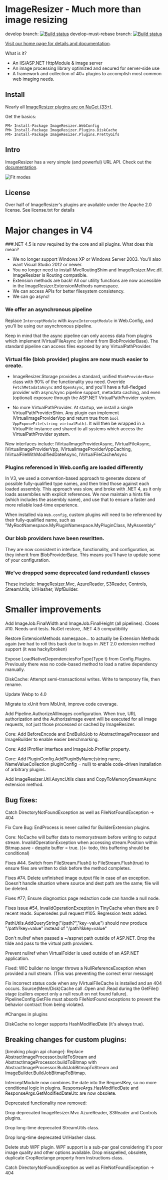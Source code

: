 # ImageResizer - Much more than image resizing

develop branch: [![Build status](https://ci.appveyor.com/api/projects/status/77a52n4hd0y36ybs/branch/develop?svg=true)](https://ci.appveyor.com/project/imazen/resizer/branch/develop) develop-must-rebase branch: [![Build status](https://ci.appveyor.com/api/projects/status/77a52n4hd0y36ybs/branch/develop-must-rebase?svg=true)](https://ci.appveyor.com/project/imazen/resizer/branch/develop-must-rebase)

[Visit our home page for details and documentation](http://imageresizing.net). 

What is it?

* An IIS/ASP.NET HttpModule & image server
* An image processing library optimized and secured for server-side use
* A framework and collection of 40+ plugins to accomplish most common web imaging needs. 


## Install

Nearly all [ImageResizer plugins are on NuGet (33+)](https://www.nuget.org/packages?q=nathanaeljones).

Get the basics:
```
PM> Install-Package ImageResizer.WebConfig
PM> Install-Package ImageResizer.Plugins.DiskCache
PM> Install-Package ImageResizer.Plugins.PrettyGifs
```

## Intro

ImageResizer has a very simple (and powerful) URL API. Check out the [documentation](http://imageresizing.net/docs).

![Fit modes](http://z.zr.io/rw/diagrams/resizing-modes.png)


## License

Over half of ImageResizer's plugins are available under the Apache 2.0 license. See license.txt for details


# Major changes in V4

###.NET 4.5 is now required by the core and all plugins. What does this mean?

- We no longer support Windows XP or Windows Server 2003. You'll also want Visual Studio 2012 or newer.
- You no longer need to install MvcRoutingShim and ImageResizer.Mvc.dll. ImageResizer is Routing compatible.
- Extension methods are back! All our utility functions are now accessible in the ImageResizer.ExtensionMethods namespace.
- We can access APIs for better filesystem consistency.
- We can go async!

### We offer an asynchronous pipeline

Replace  `InterceptModule` with `AsyncInterceptModule` in Web.Config, and you'll be using our asynchronous pipeline.

Keep in mind that the async pipeline can only access data from plugins which implement IVirtualFileAsync (or inherit from BlobProviderBase). The standard pipeline can access files exposed by any VirtualPathProvider.

### Virtual file (blob provider) plugins are now much easier to create.

- ImageResizer.Storage provides a standard, unified `BlobProviderBase` class with 90% of the functionality you need. Override `FetchMetadataAsync` and `OpenAsync`, and you'll have a full-fledged provider with async/sync pipeline support, metadata caching, and even (optional) exposure through the ASP.NET VirtualPathProvider system.

- No more VirtualPathProvider. At startup, we install a single VirtualPathProviderShim. Any plugin can implement IVirtualImageProviderVpp and return true from `bool VppExposeFile(string virtualPath)`. It will then be wrapped in a VirtualFile instance and shared to all systems which access the VirtualPathProvider system. 

New interfaces include: IVirtualImageProviderAsync, IVirtualFileAsync, IVirtualImageProviderVpp, IVirtualImageProviderVppCaching, IVirtualFileWithModifiedDateAsync, IVirtualFileCacheAsync

### Plugins referenced in Web.config are loaded differently

In V3, we used a convention-based approach to generate dozens of possible fully-qualified type names, and then tried those against each loaded assembly. This approach was slow, and broke with .NET 4, as it only loads assemblies with explicit references. We now maintain a hints file (which includes the assembly name), and use that to ensure a faster and more reliable load-time experience.  

When installed via `Web.config`, custom plugins will need to be referenced by their fully-qualified name, such as "MyRootNamespace.MyPluginNamespace.MyPluginClass, MyAssembly"

### Our blob providers have been rewritten. 

They are now consistent in interface, functionality, and configuration, as they inherit from BlobProviderBase. This means you'll have to update some of your configuration.

### We've dropped some deprecated (and redundant) classes

These include: ImageResizer.Mvc, AzureReader, S3Reader, Controls, StreamUtils, UrlHasher, WpfBuilder.



# Smaller improvements


Add ImageJob.FinalWidth and ImageJob.FinalHeight (all pipelines). Closes #10. Needs unit tests.
NuGet restore, .NET 4.5 compatibility

Restore ExtensionMethods namespace... to actually be Extension Methods again (we had to roll this back due to bugs in .NET 2.0 extension method support (it was hacky/broken)

Expose LoadNativeDependenciesForType(Type t) from Config.Plugins. Previously there was no code-based method to load a native dependency manually.

DiskCache: Attempt semi-transactional writes. Write to temporary file, then rename.

Update Webp to 4.0

Migrate to xUnit from MbUnit, improve code coverage.

Add Pipeline.AuthorizeAllImages configuration. When true, URL authorization and the AuthorizeImage event will be executed for all image requests, not just those processed or cached by ImageResizer.

Core: Add BeforeEncode and EndBuildJob to AbstractImageProcessor and ImageBuilder to enable easier benchmarking.

Core: Add IProfiler interface and ImageJob.Profiler property.

Core: Add PluginConfig.AddPluginByName(string name, NameValueCollection pluginConfig = null) to enable code-driven installation of arbitrary plugins.

Add ImageResizer.Util.AsyncUtils class and CopyToMemoryStreamAsync extension method.



## Bug fixes:


Catch DirectoryNotFoundException as well as FileNotFoundException -> 404


Fix Core Bug: EndProcess is never called for BuilderExtension plugins.

Core: NoCache will buffer data to memorystream before writing to output stream. InvalidOperationException when accessing stream.Position within Bitmap.save - despite buffer = true. )(<- todo, this buffering should be conditional)


Fixes #44. Switch from FileStream.Flush() to FileStream.Flush(true) to ensure files are written to disk before the method completes.

Fixes #74. Delete unfinished image output file in case of an exception. Doesn't handle situation where source and dest path are the same; file will be deleted.

Fixes #77; Ensure diagnostics page redaction code can handle a null node.

Fixes issue #54, InvalidOperationException in TinyCache when there are 0 recent reads.  Supersedes pull request #105. Regression tests added.

PathUtils.AddQueryString("/path?","key=value") should now produce "/path?key=value" instead of "/path?&key=value"

Don't nullref when passed a ~/aspnet path outside of ASP.NET. Drop the tilde and pass to the virtual path providers.

Prevent nullref when VirtualFolder is used outside of an ASP.NET application.

Fixed: WIC builder no longer throws a NullReferenceException when provided a null stream. (This was preventing the correct error message)

Fix incorrect status code when any IVirtualFileCache is installed and an 404 occurs. Source(Mem/Disk)Cache call .Open and .Read during the GetFile() stage (callers expect only a null result on not found failure). PipelineConfig.GetFile must absorb FileNotFound exceptions to prevent the behavior contract from being violated.


#Changes in plugins

DiskCache no longer supports HashModifiedDate (it's always true). 

## Breaking changes for custom plugins:

[breaking plugin api change]: Replace AbstractImageProcessor.buildToStream and AbstractImageProcessor.buildToBitmap with AbstractImageProcessor.BuildJobBitmapToStream and ImageBuilder.BuildJobBitmapToBitmap.

InterceptModule now combines the date into the RequestKey, so no more conditional logic in plugins. ResponseArgs.HasModifiedDate and ResponseArgs.GetModifiedDateUtc are now obsolete.


Deprecated functionality now removed:

Drop deprecated ImageResizer.Mvc AzureReader, S3Reader and Controls plugins.


Drop long-time deprecated StreamUtils class.

Drop long-time deprecated UrlHasher class.

Delete stub WPF plugin. WPF support is a sub-par goal considering it's poor image quality and other options available.
Drop misspelled, obsolete, duplicate CropRectange property from Instructions class.

Catch DirectoryNotFoundException as well as FileNotFoundException -> 404


